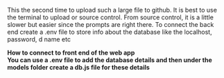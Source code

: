 This the second time to upload such a large file to github. It is best to use the terminal to upload or source control. From source control, it is a little slower but easier since the prompts are right there. 
To connect the back end create a .env file to store info about the database like the localhost, password, d name etc

<b>How to connect to front end of the web app<b><br>
You can use a .env file to add the database details and then under the models folder create a db.js file for these details 

